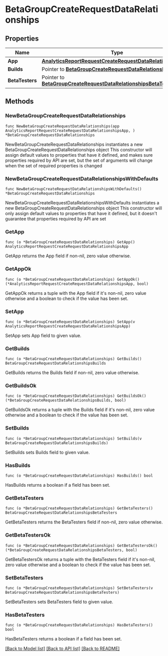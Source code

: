 # BetaGroupCreateRequestDataRelationships

## Properties

Name | Type | Description | Notes
------------ | ------------- | ------------- | -------------
**App** | [**AnalyticsReportRequestCreateRequestDataRelationshipsApp**](AnalyticsReportRequestCreateRequestDataRelationshipsApp.md) |  | 
**Builds** | Pointer to [**BetaGroupCreateRequestDataRelationshipsBuilds**](BetaGroupCreateRequestDataRelationshipsBuilds.md) |  | [optional] 
**BetaTesters** | Pointer to [**BetaGroupCreateRequestDataRelationshipsBetaTesters**](BetaGroupCreateRequestDataRelationshipsBetaTesters.md) |  | [optional] 

## Methods

### NewBetaGroupCreateRequestDataRelationships

`func NewBetaGroupCreateRequestDataRelationships(app AnalyticsReportRequestCreateRequestDataRelationshipsApp, ) *BetaGroupCreateRequestDataRelationships`

NewBetaGroupCreateRequestDataRelationships instantiates a new BetaGroupCreateRequestDataRelationships object
This constructor will assign default values to properties that have it defined,
and makes sure properties required by API are set, but the set of arguments
will change when the set of required properties is changed

### NewBetaGroupCreateRequestDataRelationshipsWithDefaults

`func NewBetaGroupCreateRequestDataRelationshipsWithDefaults() *BetaGroupCreateRequestDataRelationships`

NewBetaGroupCreateRequestDataRelationshipsWithDefaults instantiates a new BetaGroupCreateRequestDataRelationships object
This constructor will only assign default values to properties that have it defined,
but it doesn't guarantee that properties required by API are set

### GetApp

`func (o *BetaGroupCreateRequestDataRelationships) GetApp() AnalyticsReportRequestCreateRequestDataRelationshipsApp`

GetApp returns the App field if non-nil, zero value otherwise.

### GetAppOk

`func (o *BetaGroupCreateRequestDataRelationships) GetAppOk() (*AnalyticsReportRequestCreateRequestDataRelationshipsApp, bool)`

GetAppOk returns a tuple with the App field if it's non-nil, zero value otherwise
and a boolean to check if the value has been set.

### SetApp

`func (o *BetaGroupCreateRequestDataRelationships) SetApp(v AnalyticsReportRequestCreateRequestDataRelationshipsApp)`

SetApp sets App field to given value.


### GetBuilds

`func (o *BetaGroupCreateRequestDataRelationships) GetBuilds() BetaGroupCreateRequestDataRelationshipsBuilds`

GetBuilds returns the Builds field if non-nil, zero value otherwise.

### GetBuildsOk

`func (o *BetaGroupCreateRequestDataRelationships) GetBuildsOk() (*BetaGroupCreateRequestDataRelationshipsBuilds, bool)`

GetBuildsOk returns a tuple with the Builds field if it's non-nil, zero value otherwise
and a boolean to check if the value has been set.

### SetBuilds

`func (o *BetaGroupCreateRequestDataRelationships) SetBuilds(v BetaGroupCreateRequestDataRelationshipsBuilds)`

SetBuilds sets Builds field to given value.

### HasBuilds

`func (o *BetaGroupCreateRequestDataRelationships) HasBuilds() bool`

HasBuilds returns a boolean if a field has been set.

### GetBetaTesters

`func (o *BetaGroupCreateRequestDataRelationships) GetBetaTesters() BetaGroupCreateRequestDataRelationshipsBetaTesters`

GetBetaTesters returns the BetaTesters field if non-nil, zero value otherwise.

### GetBetaTestersOk

`func (o *BetaGroupCreateRequestDataRelationships) GetBetaTestersOk() (*BetaGroupCreateRequestDataRelationshipsBetaTesters, bool)`

GetBetaTestersOk returns a tuple with the BetaTesters field if it's non-nil, zero value otherwise
and a boolean to check if the value has been set.

### SetBetaTesters

`func (o *BetaGroupCreateRequestDataRelationships) SetBetaTesters(v BetaGroupCreateRequestDataRelationshipsBetaTesters)`

SetBetaTesters sets BetaTesters field to given value.

### HasBetaTesters

`func (o *BetaGroupCreateRequestDataRelationships) HasBetaTesters() bool`

HasBetaTesters returns a boolean if a field has been set.


[[Back to Model list]](../README.md#documentation-for-models) [[Back to API list]](../README.md#documentation-for-api-endpoints) [[Back to README]](../README.md)


